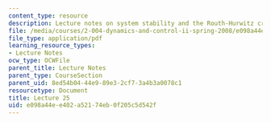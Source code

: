 ```yaml
---
content_type: resource
description: Lecture notes on system stability and the Routh-Hurwitz criterion.
file: /media/courses/2-004-dynamics-and-control-ii-spring-2008/e098a44ee402a52174eb0f205c5d542f_lecture_25.pdf
file_type: application/pdf
learning_resource_types:
- Lecture Notes
ocw_type: OCWFile
parent_title: Lecture Notes
parent_type: CourseSection
parent_uid: 8ed54b04-44e9-89e3-2cf7-3a4b3a0078c1
resourcetype: Document
title: Lecture 25
uid: e098a44e-e402-a521-74eb-0f205c5d542f
---
```

